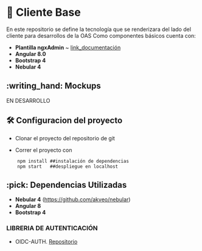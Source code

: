 # :ledger: Cliente Base
 En este repositorio se define la tecnología que se renderizara del lado del cliente para desarrollos de la OAS
Como componentes básicos cuenta con:
 * **Plantilla ngxAdmin** ~ [link_documentación](https://github.com/akveo/ngx-admin)
 * **Angular 8.0**
 * **Bootstrap 4**
 * **Nebular 4**

<summary><h2> :writing_hand: Mockups</h2></summary>
  EN DESARROLLO

<summary><h2> 🛠️ Configuracion del proyecto</h2></summary>

  - Clonar el proyecto del repositorio de git

  - Correr el proyecto con
  ```shell
      npm install ##instalación de dependencias
      npm start   ##despliegue en localhost 
  ```


<summary><h2> :pick: Dependencias Utilizadas</h2></summary>

  - **Nebular 4** (https://github.com/akveo/nebular)
  - **Angular 8**
  - **Bootstrap 4** 

  ### LIBRERIA DE AUTENTICACIÓN
  - OIDC-AUTH. [Repositorio](https://github.com/udistrital/oidc-auth-js)
 
